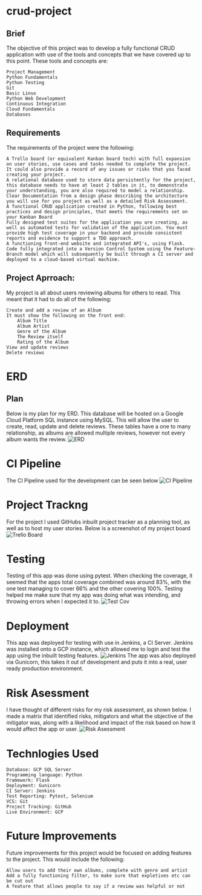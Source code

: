 # crud-project

## Brief
The objective of this project was to develop a fully functional CRUD application with use of the tools and concepts that we have covered up to this point. These tools and concepts are:


    Project Management
    Python Fundamentals
    Python Testing
    Git
    Basic Linux
    Python Web Development
    Continuous Integration
    Cloud Fundamentals
    Databases

## Requirements
The requirements of the project were the following:


    A Trello board (or equivalent Kanban board tech) with full expansion on user stories, use cases and tasks needed to complete the project. It could also provide a record of any issues or risks that you faced creating your project.
    A relational database used to store data persistently for the project, this database needs to have at least 2 tables in it, to demonstrate your understanding, you are also required to model a relationship.
    Clear Documentation from a design phase describing the architecture you will use for you project as well as a detailed Risk Assessment.
    A functional CRUD application created in Python, following best practices and design principles, that meets the requirements set on your Kanban Board
    Fully designed test suites for the application you are creating, as well as automated tests for validation of the application. You must provide high test coverage in your backend and provide consistent reports and evidence to support a TDD approach.
    A functioning front-end website and integrated API's, using Flask.
    Code fully integrated into a Version Control System using the Feature-Branch model which will subsequently be built through a CI server and deployed to a cloud-based virtual machine.

## Project Aprroach:
My project is all about users reviewing albums for others to read. This meant that it had to do all of the following:

    Create and add a review of an Album
    It must show the following on the front end:
        Album Title
        Album Artist
        Genre of the Album
        The Review itself
        Rating of the Album
    View and update reviews
    Delete reviews

# ERD

## Plan
Below is my plan for my ERD. This database will be hosted on a Google Cloud Platform SQL instance using MySQL. This will allow the user to create, read, update and delete reviews. These tables have a one to many relationship, as albums are allowed multiple reviews, however not every album wants the review.
![ERD](https://i.imgur.com/gV9vsv7.png)

# CI Pipeline
The CI Pipeline used for the development can be seen below
![CI Pipeline](https://i.imgur.com/tqi90Dv.png)

# Project Trackng
For the project I used GitHubs inbuilt project tracker as a planning tool, as well as to host my user stories. Below is a screenshot of my project board
![Trello Board](https://i.imgur.com/jPacOKT.png)

# Testing
Testing of this app was done using pytest. When checking the coverage, it seemed that the apps total coverage combined was around 83%, with the one test managing to cover 66% and the other covering 100%. Testing helped me make sure that my app was doing what was intending, and throwing errors when I expected it to.
![Test Cov](https://i.imgur.com/NcK1JPC.png)

# Deployment
This app was deployed for testing with use in Jenkins, a CI Server. Jenkins was installed onto a GCP instance, which allowed me to login and test the app using the inbuilt testing features.
![Jenkins](https://i.imgur.com/hTOpNro.png)
The app was also deployed via Gunicorn, this takes it out of development and puts it into a real, user ready production environment.

# Risk Asessment
I have thought of different risks for my risk assessment, as shown below. I made a matrix that identified risks, mitigators and what the objective of the mitigator was, along with a likelihood and impact of the risk based on how it would affect the app or user.
![Risk Asessment](https://i.imgur.com/pmlH8ND.png)

# Technlogies Used
 
    Database: GCP SQL Server
    Programming language: Python
    Framework: Flask
    Deployment: Gunicorn
    CI Server: Jenkins
    Test Reporting: Pytest, Selenium
    VCS: Git
    Project Tracking: GitHub
    Live Environment: GCP
# Future Improvements
Future improvements for this project would be focused on adding features to the project. This would include the following:

    Allow users to add their own albums, complete with genre and artist
    Add a fully functioning filter, to make sure that expletives etc can be cut out
    A feature that allows people to say if a review was helpful or not


